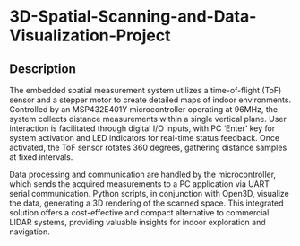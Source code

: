 # 3D-Spatial-Scanning-and-Data-Visualization-Project
## Description
The embedded spatial measurement system utilizes a time-of-flight (ToF) sensor and a stepper motor to create detailed maps of indoor environments. Controlled by an MSP432E401Y microcontroller operating at 96MHz, the system collects distance measurements within a single vertical plane. User interaction is facilitated through digital I/O inputs, with PC ‘Enter’ key for system activation and LED indicators for real-time status feedback. Once activated, the ToF sensor rotates 360 degrees, gathering distance samples at fixed intervals.

Data processing and communication are handled by the microcontroller, which sends the acquired measurements to a PC application via UART serial communication. Python scripts, in conjunction with Open3D, visualize the data, generating a 3D rendering of the scanned space. This integrated solution offers a cost-effective and compact alternative to commercial LIDAR systems, providing valuable insights for indoor exploration and navigation.

